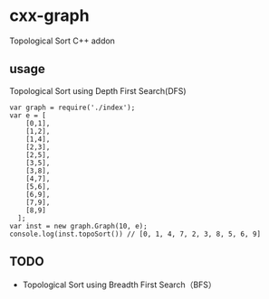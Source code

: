 # cxx-graph

Topological Sort C++ addon

## usage

Topological Sort using Depth First Search(DFS)

```
var graph = require('./index');
var e = [
    [0,1],
    [1,2],
    [1,4],
    [2,3],
    [2,5],
    [3,5],
    [3,8],
    [4,7],
    [5,6],
    [6,9],
    [7,9],
    [8,9]
  ];
var inst = new graph.Graph(10, e);
console.log(inst.topoSort()) // [0, 1, 4, 7, 2, 3, 8, 5, 6, 9]
```


## TODO

* Topological Sort using  Breadth First Search（BFS）

